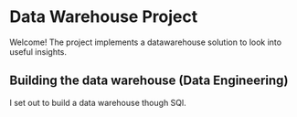 # Data Warehouse Project
Welcome! The project implements a datawarehouse solution to look into useful insights.

## Building the data warehouse (Data Engineering)
I set out to build a data warehouse though SQl.


